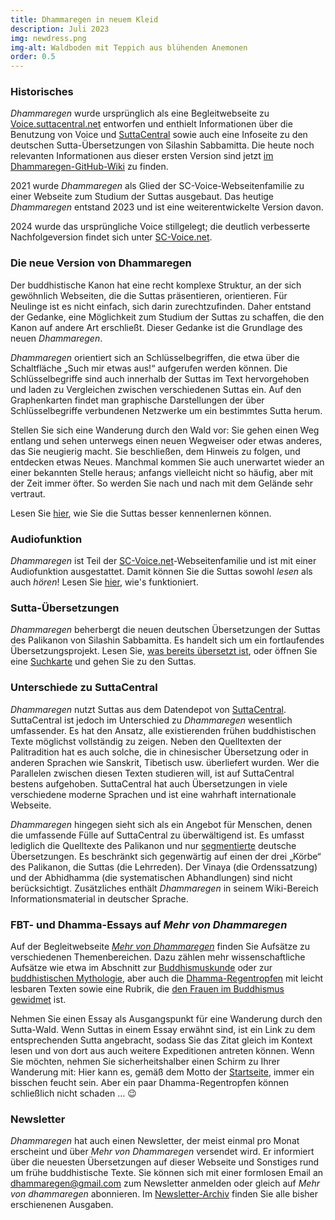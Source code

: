 ```yaml
---
title: Dhammaregen in neuem Kleid 
description: Juli 2023 
img: newdress.png
img-alt: Waldboden mit Teppich aus blühenden Anemonen
order: 0.5
---
```

### Historisches
*Dhammaregen* wurde ursprünglich als eine Begleitwebseite zu [Voice.suttacentral.net](https://voice.suttacentral.net) entworfen und enthielt Informationen über die Benutzung von Voice und [SuttaCentral](https://suttacentral.net/?lang=de) sowie auch eine Infoseite zu den deutschen Sutta-Übersetzungen von Silashin Sabbamitta. Die heute noch relevanten Informationen aus dieser ersten Version sind jetzt [im Dhammaregen-GitHub-Wiki](https://github.com/dhammaregen/dhammaregen3/wiki) zu finden.

2021 wurde *Dhammaregen* als Glied der SC-Voice-Webseitenfamilie zu einer Webseite zum Studium der Suttas ausgebaut. Das heutige *Dhammaregen* entstand 2023 und ist eine weiterentwickelte Version davon.

2024 wurde das ursprüngliche Voice stillgelegt; die deutlich verbesserte Nachfolgeversion findet sich unter [SC-Voice.net](https://sc-voice.net).

### Die neue Version von Dhammaregen
Der buddhistische Kanon hat eine recht komplexe Struktur, an der sich gewöhnlich Webseiten, die die Suttas präsentieren, orientieren. Für Neulinge ist es nicht einfach, sich darin zurechtzufinden. Daher entstand der Gedanke, eine Möglichkeit zum Studium der Suttas zu schaffen, die den Kanon auf andere Art erschließt. Dieser Gedanke ist die Grundlage des neuen *Dhammaregen*.

*Dhammaregen* orientiert sich an Schlüsselbegriffen, die etwa über die Schaltfläche „Such mir etwas aus!“ aufgerufen werden können. Die Schlüsselbegriffe sind auch innerhalb der Suttas im Text hervorgehoben und laden zu Vergleichen zwischen verschiedenen Suttas ein. Auf den Graphenkarten findet man graphische Darstellungen der über Schlüsselbegriffe verbundenen Netzwerke um ein bestimmtes Sutta herum.

Stellen Sie sich eine Wanderung durch den Wald vor: Sie gehen einen Weg entlang und sehen unterwegs einen neuen Wegweiser oder etwas anderes, das Sie neugierig macht. Sie beschließen, dem Hinweis zu folgen, und entdecken etwas Neues. Manchmal kommen Sie auch unerwartet wieder an einer bekannten Stelle heraus; anfangs vielleicht nicht so häufig, aber mit der Zeit immer öfter. So werden Sie nach und nach mit dem Gelände sehr vertraut.

Lesen Sie [hier](#/wiki/studium/inhalt), wie Sie die Suttas besser kennenlernen können.

### Audiofunktion
*Dhammaregen* ist Teil der [SC-Voice.net](https://sc-voice.net)-Webseitenfamilie und ist mit einer Audiofunktion ausgestattet. Damit können Sie die Suttas sowohl *lesen* als auch *hören*! Lesen Sie [hier](#/wiki/studium/hoeren), wie's funktioniert.

### Sutta-Übersetzungen
*Dhammaregen* beherbergt die neuen deutschen Übersetzungen der Suttas des Palikanon von Silashin Sabbamitta. Es handelt sich um ein fortlaufendes Übersetzungsprojekt. Lesen Sie, [was bereits übersetzt ist](#/wiki/uebersetzung/uebersicht), oder öffnen Sie eine [Suchkarte](#/search//de) und gehen Sie zu den Suttas.

### Unterschiede zu SuttaCentral

*Dhammaregen* nutzt Suttas aus dem Datendepot von [SuttaCentral](https://suttacentral.net). SuttaCentral ist jedoch im Unterschied zu *Dhammaregen* wesentlich umfassender. Es hat den Ansatz, alle existierenden frühen buddhistischen Texte möglichst vollständig zu zeigen. Neben den Quelltexten der Palitradition hat es auch solche, die in chinesischer Übersetzung oder in anderen Sprachen wie Sanskrit, Tibetisch usw. überliefert wurden. Wer die Parallelen zwischen diesen Texten studieren will, ist auf SuttaCentral bestens aufgehoben. SuttaCentral hat auch Übersetzungen in viele verschiedene moderne Sprachen und ist eine wahrhaft internationale Webseite.

*Dhammaregen* hingegen sieht sich als ein Angebot für Menschen, denen die umfassende Fülle auf SuttaCentral zu überwältigend ist. Es umfasst lediglich die Quelltexte des Palikanon und nur [segmentierte](https://github.com/dhammaregen/dhammaregen3/wiki/Voice-%E2%80%93-Segmentierung) deutsche Übersetzungen. Es beschränkt sich gegenwärtig auf einen der drei „Körbe“ des Palikanon, die Suttas (die Lehrreden). Der Vinaya (die Ordenssatzung) und der Abhidhamma (die systematischen Abhandlungen) sind nicht berücksichtigt. Zusätzliches  enthält *Dhammaregen* in seinem Wiki-Bereich Informationsmaterial in deutscher Sprache. 

### FBT- und Dhamma-Essays auf *Mehr von Dhammaregen*
Auf der Begleitwebseite [*Mehr von Dhammaregen*](https://mehr.dhammaregen.net) finden Sie Aufsätze zu verschiedenen Themenbereichen. Dazu zählen mehr wissenschaftliche Aufsätze wie etwa im Abschnitt zur [Buddhismuskunde](https://mehr.dhammaregen.net/s/buddhismuskunde) oder zur [buddhistischen Mythologie](https://mehr.dhammaregen.net/s/buddhistische-mythologie), aber auch die [Dhamma-Regentropfen](https://mehr.dhammaregen.net/s/dhamma-regentropfen) mit leicht lesbaren Texten sowie eine Rubrik, die [den Frauen im Buddhismus gewidmet](https://mehr.dhammaregen.net/s/buddhistische-nonnen) ist.

Nehmen Sie einen Essay als Ausgangspunkt für eine Wanderung durch den Sutta-Wald. Wenn Suttas in einem Essay erwähnt sind, ist ein Link zu dem entsprechenden Sutta angebracht, sodass Sie das Zitat gleich im Kontext lesen und von dort aus auch weitere Expeditionen antreten können. Wenn Sie möchten, nehmen Sie sicherheitshalber einen Schirm zu Ihrer Wanderung mit: Hier kann es, gemäß dem Motto der [Startseite](#/wiki/startseite), immer ein bisschen feucht sein. Aber ein paar Dhamma-Regentropfen können schließlich nicht schaden … 😉

### Newsletter
*Dhammaregen* hat auch einen Newsletter, der meist einmal pro Monat erscheint und über *Mehr von Dhammaregen* versendet wird. Er informiert über die neuesten Übersetzungen auf dieser Webseite und Sonstiges rund um frühe buddhistische Texte. Sie können sich mit einer formlosen Email an [dhammaregen@gmail.com](mailto:dhammaregen@gmail.com) zum Newsletter anmelden oder gleich auf *Mehr von dhammaregen* abonnieren. Im [Newsletter-Archiv](https://mehr.dhammaregen.net/s/dhammaregen-newsletter) finden Sie alle bisher erschienenen Ausgaben.
